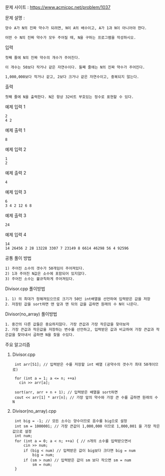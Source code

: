 문제 사이트 : https://www.acmicpc.net/problem/1037

문제 설명 :

	양수 A가 N의 진짜 약수가 되려면, N이 A의 배수이고, A가 1과 N이 아니어야 한다. 
	
	어떤 수 N의 진짜 약수가 모두 주어질 때, N을 구하는 프로그램을 작성하시오.

입력

	첫째 줄에 N의 진짜 약수의 개수가 주어진다. 
	
	이 개수는 50보다 작거나 같은 자연수이다. 둘째 줄에는 N의 진짜 약수가 주어진다.
	
	1,000,000보다 작거나 같고, 2보다 크거나 같은 자연수이고, 중복되지 않는다.

출력

	첫째 줄에 N을 출력한다. N은 항상 32비트 부호있는 정수로 표현할 수 있다.

예제 입력 1 

	2
	4 2

예제 출력 1 

	8

예제 입력 2 

	1
	2

예제 출력 2 

	4

예제 입력 3 

	6
	3 4 2 12 6 8

예제 출력 3 

	24

예제 입력 4 

	14
	14 26456 2 28 13228 3307 7 23149 8 6614 46298 56 4 92596

공통 풀이 방법

    1) 주어진 소수의 갯수가 50개임이 주어져있다.
    2) 1과 주어진 N값은 소수에 포함되어 있지않다.
    3) 주어진 소수는 불규칙하게 주어져있다.
  
 Divisor.cpp 풀이방법
 
    1. 1) 의 최대가 정해져있으므로 크기가 50인 int배열을 선언하여 입력받은 값을 저장
    2. 저장된 값을 sort하면 맨 앞과 맨 뒤의 값을 곱하면 원래의 수 N이 나온다.
 
 Divisor(no_array) 풀이방법
 
    1. 중간의 다른 값들은 중요하지않다. 가장 큰값과 가장 작은값을 찾아보자
    2. 가장 큰값과 작은값을 저장하는 변수를 선언하고, 입력받은 값과 비교하여 가장 큰값과 작은값을 찾아내서 곱하면 N을 찾을 수있다.
    
주요 알고리즘

1. Divisor.cpp


		int arr[51]; // 입력받은 수를 저장할 int 배열 (공약수의 갯수가 최대 50개이므로)

		for (int a = 1; a <= n; ++a)
		  cin >> arr[a];

		sort(arr, arr + n + 1); // 입력받은 배열을 sort하면
		cout << arr[1] * arr[n]; // 가장 앞의 약수와 가장 큰 수를 곱하면 원래의 수 N

2. Divisor(no_array).cpp


		int big = -1; // 모든 소수는 양수이므로 음수를 big으로 설정
		int sm = 1000001; // 가장 큰값이 1,000,000 이므로 1,000,001 을 가장 작은 값으로 설정
		int num; 
		for (int a = 0; a < n; ++a) { // n개의 소수를 입력받으면서
			cin >> num;
			if (big < num) // 입력받은 값이 big보다 크다면 big = num
				big = num;
			if (sm > num) // 입력받은 값이 sm 보다 작으면 sm = num
				sm = num;
		}
